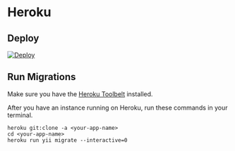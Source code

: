 # Heroku

## Deploy

[![Deploy](https://www.herokucdn.com/deploy/button.svg)](https://heroku.com/deploy?template=https://github.com/mr-php/timesheet/tree/master)

## Run Migrations

Make sure you have the [Heroku Toolbelt](https://toolbelt.heroku.com) installed.

After you have an instance running on Heroku, run these commands in your terminal.

```
heroku git:clone -a <your-app-name>
cd <your-app-name>
heroku run yii migrate --interactive=0
```
